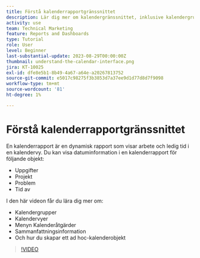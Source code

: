 ```yaml
---
title: Förstå kalenderrapportgränssnittet
description: Lär dig mer om kalendergränssnittet, inklusive kalendergrupperingar, vyer och åtgärder.
activity: use
team: Technical Marketing
feature: Reports and Dashboards
type: Tutorial
role: User
level: Beginner
last-substantial-update: 2023-08-29T00:00:00Z
thumbnail: understand-the-calendar-interface.png
jira: KT-10025
exl-id: dfe8e5b1-8b49-4a67-a64e-a20267813752
source-git-commit: e5017c98275f3b3853d7a37ee9d1d77d8d7f9098
workflow-type: tm+mt
source-wordcount: '81'
ht-degree: 1%

---
```


# Förstå kalenderrapportgränssnittet

En kalenderrapport är en dynamisk rapport som visar arbete och ledig tid i en kalendervy. Du kan visa datuminformation i en kalenderrapport för följande objekt:

* Uppgifter
* Projekt
* Problem
* Tid av

I den här videon får du lära dig mer om:

* Kalendergrupper
* Kalendervyer
* Menyn Kalenderåtgärder
* Sammanfattningsinformation
* Och hur du skapar ett ad hoc-kalenderobjekt

>[!VIDEO](https://video.tv.adobe.com/v/3423318/?quality=12&learn=on)
